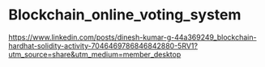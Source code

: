 # Blockchain_online_voting_system
https://www.linkedin.com/posts/dinesh-kumar-g-44a369249_blockchain-hardhat-solidity-activity-7046469786846842880-5RV1?utm_source=share&utm_medium=member_desktop
